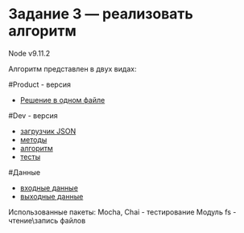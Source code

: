 # Задание 3 — реализовать алгоритм

Node v9.11.2

Алгоритм представлен в двух видах:

#Product - версия
- [Решение в одном файле](./solve.js)

#Dev - версия
- [загрузчик JSON](./load.js)
- [методы](./lib.js)
- [алгоритм](./index.js)
- [тесты](./test)

#Данные
- [входные данные](./data/input.json)
- [выходные данные](./data/output.json)


Использованные пакеты:
Mocha, Chai - тестирование
Модуль fs - чтение\запись файлов